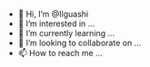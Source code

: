 - 👋 Hi, I’m @Ilguashi
- 👀 I’m interested in ...
- 🌱 I’m currently learning ...
- 💞️ I’m looking to collaborate on ...
- 📫 How to reach me ...

<!---
Ilguashi/Ilguashi is a ✨ special ✨ repository because its `README.md` (this file) appears on your GitHub profile.
You can click the Preview link to take a look at your changes.
--->
